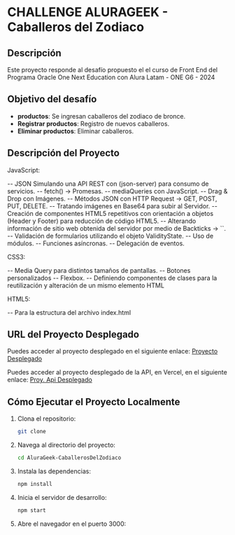 # CHALLENGE ALURAGEEK - Caballeros del Zodiaco

## Descripción

Este proyecto responde al desafío propuesto el el curso de Front End
del Programa Oracle One Next Education con Alura Latam - ONE G6 - 2024

## Objetivo del desafío

- **productos**: Se ingresan caballeros del zodiaco de bronce.
- **Registrar productos**: Registro de nuevos caballeros.
- **Eliminar productos**: Eliminar caballeros.

## Descripción del Proyecto

JavaScript:

-- JSON Simulando una API REST con (json-server) para consumo de servicios.
-- fetch() -> Promesas.
-- mediaQueries con JavaScript.
-- Drag & Drop con Imágenes.
-- Métodos JSON con HTTP Request -> GET, POST, PUT, DELETE.
-- Tratando imágenes en Base64 para subir al Servidor.
-- Creación de componentes HTML5 repetitivos con orientación a objetos (Header y Footer) para reducción de código HTML5.
-- Alterando información de sitio web obtenida del servidor por medio de Backticks -> ``.
-- Validación de formularios utilizando el objeto ValidityState.
-- Uso de módulos.
-- Funciones asíncronas.
-- Delegación de eventos.

CSS3:

-- Media Query para distintos tamaños de pantallas.
-- Botones personalizados
-- Flexbox.
-- Definiendo componentes de clases para la reutilización y alteración de un mismo elemento HTML

HTML5:

-- Para la estructura del archivo index.html

## URL del Proyecto Desplegado

Puedes acceder al proyecto desplegado en el siguiente enlace:
[Proyecto Desplegado](https://github.com/joserf42/AluraGeek-CaballerosDelZodiaco)

Puedes acceder al proyecto desplegado de la API, en Vercel, en el siguiente enlace:
[Proy. Api Desplegado]()

## Cómo Ejecutar el Proyecto Localmente

1. Clona el repositorio:
   ```bash
   git clone
   ```
2. Navega al directorio del proyecto:
   ```bash
   cd AluraGeek-CaballerosDelZodiaco
   ```
3. Instala las dependencias:
   ```bash
   npm install
   ```
4. Inicia el servidor de desarrollo:
   ```bash
   npm start
   ```
5. Abre el navegador en el puerto 3000:
